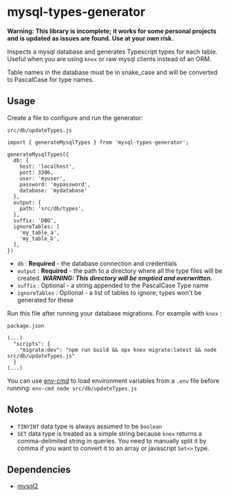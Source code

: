 # mysql-types-generator

**Warning: This library is incomplete; it works for some personal projects and is updated as issues are found. Use at your own risk.**

Inspects a mysql database and generates Typescript types for each table. Useful when you are using `knex` or raw mysql clients instead of an ORM.

Table names in the database must be in snake_case and will be converted to PascalCase for type names.

## Usage

Create a file to configure and run the generator:

`src/db/updateTypes.js`
```
import { generateMysqlTypes } from 'mysql-types-generator';

generateMysqlTypes({
  db: {
    host: 'localhost',
    port: 3306,
    user: 'myuser',
    password: 'mypassword',
    database: 'mydatabase'
  },
  output: {
    path: 'src/db/types',
  },
  suffix: 'DBO',
  ignoreTables: [
    'my_table_a',
    'my_table_b',
  ],
})
```

- `db` : **Required** - the database connection and credentials
- `output` : **Required** - the path to a directory where all the type files will be created. ***WARNING: This directory will be emptied and overwritten.***
- `suffix` : Optional - a string appended to the PascalCase Type name
- `ignoreTables` : Optional - a list of tables to ignore; types won't be generated for these

Run this file after running your database migrations. For example with `knex` :

`package.json`
```
(...)
  "scripts": {
    "migrate:dev": "npm run build && npx knex migrate:latest && node src/db/updateTypes.js"
  }
(...)
```

You can use [env-cmd](https://www.npmjs.com/package/env-cmd) to load environment variables from a `.env` file before running: `env-cmd node src/db/updateTypes.js`

## Notes
- `TINYINT` data type is always assumed to be `boolean`
- `SET` data type is treated as a simple string because `knex` returns a comma-delimited string in queries. You need to manually split it by comma if you want to convert it to an array or javascript `Set<>` type.

## Dependencies
- [mysql2](https://www.npmjs.com/package/mysql2)